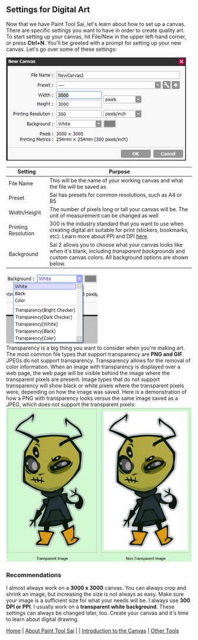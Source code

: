 ## Settings for Digital Art
Now that we have Paint Tool Sai, let's learn about how to set up a canvas. There are specific settings you want to have in order to create quality art. To start setting up your canvas, hit File/New in the upper left-hand corner, or press **Ctrl+N**. You'll be greeted with a prompt for setting up your new canvas. Let's go over some of these settings:  

![New canvas prompt](images/new.png)

| Setting    | Purpose |
| -------- | ------- |
| File Name  | This will be the name of your working canvas and what the file will be saved as|
| Preset | Sai has presets for common resolutions, such as A4 or B5 |
| Width/Height    | The number of pixels long or tall your canvas will be. The unit of measurement can be changed as well     |
| Printing Resolution | 300 is the industry standard that you want to use when creating digital art suitable for print (stickers, bookmarks, etc). Learn more about PPI and DPI [here](https://99designs.com/blog/tips/ppi-vs-dpi-whats-the-difference/).
| Background | Sai 2 allows you to choose what your canvas looks like when it's blank, including *transparent backgrounds* and custom canvas colors. All background options are shown below. |  


![backgrounds](images/bg.png)  
Transparency is a big thing you want to consider when you're making art. The most common file types that support transparency are **PNG and GIF**. JPEGs do not support transparency. Transparency allows for the removal of color information. When an image with transparency is displayed over a web page, the web page will be visible behind the image where the transparent pixels are present. Image types that do not support transparency will show black or white pixels where the transparent pixels were, depending on how the image was saved. Here is a demonstration of how a PNG with transparency looks versus the same image saved as a JPEG, which does not support the transparent pixels:
![Transparency demonstration](images/transparent.png)


### Recommendations
I almost always work on a **3000 x 3000** canvas. You can always crop and shrink an image, but increasing the size is not always as easy. Make sure your image is a sufficient size for what your needs will be. I always use **300 DPI or PPI**. I usually work on a **transparent white background**. These settings can always be changed later, too. Create your canvas and it's time to learn about digital drawing.

[Home](README.md) | [ About Paint Tool Sai](sai.md) | | [Introduction to the Canvas](intro.md) | [Other Tools](tools.md)


